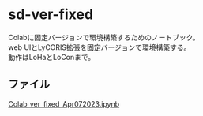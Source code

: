 # sd-ver-fixed
Colabに固定バージョンで環境構築するためのノートブック。  
web UIとLyCORIS拡張を固定バージョンで環境構築する。  
動作はLoHaとLoConまで。

## ファイル
[Colab_ver_fixed_Apr072023.ipynb](./Colab_ver_fixed_Apr072023.ipynb)
